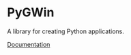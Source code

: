 # PyGWin
A library for creating Python applications.

[Documentation](https://github.com/themixray/pygwin/wiki)

